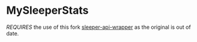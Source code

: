 # MySleeperStats

*REQUIRES* the use of this fork [sleeper-api-wrapper](https://github.com/sdcalmes/sleeper-api-wrapper) as the original is out of date.
